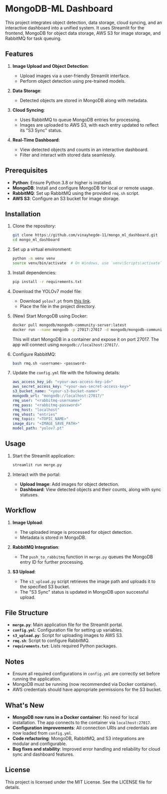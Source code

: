 # MongoDB-ML Dashboard

This project integrates object detection, data storage, cloud syncing, and an interactive dashboard into a unified system. It uses Streamlit for the frontend, MongoDB for object data storage, AWS S3 for image storage, and RabbitMQ for task queuing.

## Features

1. **Image Upload and Object Detection**:
   - Upload images via a user-friendly Streamlit interface.
   - Perform object detection using pre-trained models.

2. **Data Storage**:
   - Detected objects are stored in MongoDB along with metadata.

3. **Cloud Syncing**:
   - Uses RabbitMQ to queue MongoDB entries for processing.
   - Images are uploaded to AWS S3, with each entry updated to reflect its "S3 Sync" status.

4. **Real-Time Dashboard**:
   - View detected objects and counts in an interactive dashboard.
   - Filter and interact with stored data seamlessly.

## Prerequisites

- **Python**: Ensure Python 3.8 or higher is installed.
- **MongoDB**: Install and configure MongoDB for local or remote usage.
- **RabbitMQ**: Set up RabbitMQ using the provided `rmq.sh` script.
- **AWS S3**: Configure an S3 bucket for image storage.

## Installation

1. Clone the repository:
   ```bash
   git clone https://github.com/vinayhegde-11/mongo_ml_dashboard.git
   cd mongo_ml_dashboard
   ```

2. Set up a virtual environment:
   ```bash
   python -m venv venv
   source venv/bin/activate  # On Windows, use `venv\Scripts\activate`
   ```

3. Install dependencies:
   ```bash
   pip install -r requirements.txt
   ```

4. Download the YOLOv7 model file:
   - Download `yolov7.pt` from [this link](https://github.com/WongKinYiu/yolov7/releases/download/v0.1/yolov7.pt).
   - Place the file in the project directory.

5. (New) Start MongoDB using Docker:
   ```bash
   docker pull mongodb/mongodb-community-server:latest
   docker run --name mongodb -p 27017:27017 -d mongodb/mongodb-community-server:latest
   ```
   This will start MongoDB in a container and expose it on port 27017. The app will connect using `mongodb://localhost:27017/`.

6. Configure RabbitMQ:
   ```bash
   bash rmq.sh <username> <password>
   ```

7. Update the `config.yml` file with the following details:
   ```yaml
   aws_access_key_id: "<your-aws-access-key-id>"
   aws_secret_access_key: "<your-aws-secret-access-key>"
   s3_bucket_name: "<your-s3-bucket-name>"
   mongodb_url: "mongodb://localhost:27017/"
   rmq_user: "<rabbitmq-username>"
   rmq_pass: "<rabbitmq-password>"
   rmq_host: "localhost"
   rmq_vhost: "entries"
   rmq_topic: "<TOPIC_NAME>"
   image_dir: "<IMAGE_SAVE_PATH>"
   model_path: "yolov7.pt"
   ```

## Usage

1. Start the Streamlit application:
   ```bash
   streamlit run merge.py
   ```

2. Interact with the portal:
   - **Upload Image**: Add images for object detection.
   - **Dashboard**: View detected objects and their counts, along with sync statuses.

## Workflow

1. **Image Upload**:
   - The uploaded image is processed for object detection.
   - Metadata is stored in MongoDB.

2. **RabbitMQ Integration**:
   - The `push_to_rabbitmq` function in `merge.py` queues the MongoDB entry ID for further processing.

3. **S3 Upload**:
   - The `s3_upload.py` script retrieves the image path and uploads it to the specified S3 bucket.
   - The "S3 Sync" status is updated in MongoDB upon successful upload.

## File Structure

- **`merge.py`**: Main application file for the Streamlit portal.
- **`config.yml`**: Configuration file for setting up variables.
- **`s3_upload.py`**: Script for uploading images to AWS S3.
- **`rmq.sh`**: Script to configure RabbitMQ.
- **`requirements.txt`**: Lists required Python packages.

## Notes

- Ensure all required configurations in `config.yml` are correctly set before running the application.
- MongoDB must be running (now recommended via Docker container).
- AWS credentials should have appropriate permissions for the S3 bucket.

## What's New

- **MongoDB now runs in a Docker container**: No need for local installation. The app connects to the container via `localhost:27017`.
- **Configuration improvements**: All connection URIs and credentials are now loaded from `config.yml`.
- **Code refactoring**: MongoDB, RabbitMQ, and S3 integrations are modular and configurable.
- **Bug fixes and stability**: Improved error handling and reliability for cloud sync and dashboard features.

## License

This project is licensed under the MIT License. See the LICENSE file for details.
